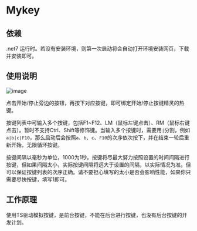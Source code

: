 # Mykey

## 依赖
.net7 运行时。若没有安装环境，则第一次启动将会自动打开环境安装网页，下载并安装即可。

## 使用说明
![image](https://user-images.githubusercontent.com/10357789/230761169-f1c47082-4140-436c-ac50-c2cc68d7c85e.png)

点击开始/停止旁边的按钮，再按下对应按键，即可绑定开始/停止按键精灵的热键。

按键列表中可输入多个按键，包括F1~F12、LM（鼠标左键点击）、RM（鼠标右键点击）。暂时不支持Ctrl、Shift等修饰键。当输入多个按键时，需要用`|`分割，例如`a|b|c|F10`，那么启动后会按照`a`、`b`、`c`、`F10`的次序依次按下，并在结束一轮后重新开始，无限循环按键。

按键间隔以毫秒为单位，1000为1秒。按键将尽最大努力按照设置的时间间隔进行按键，但如果间隔太小，实际按键间隔将远大于设置的间隔，以实际情况为准。但可以保证按键列表的次序正确。请不要担心填写的太小是否会影响性能，如果你只需要尽快按键，填写1即可。

## 工作原理
使用TS驱动模拟按键，是前台按键，不能在后台进行按键，也没有后台按键的开发计划。
